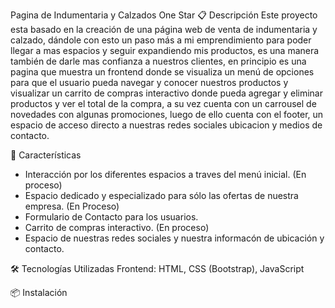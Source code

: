 Pagina de Indumentaria y Calzados One Star
📋 Descripción
Este proyecto esta basado en la creación de una página web de venta de 
indumentaria y calzado, dándole con esto un paso más a mi emprendimiento 
para poder llegar a mas espacios y seguir expandiendo mis productos,
es una manera también de darle mas confianza a nuestros clientes,
en principio es una pagina que muestra un frontend donde se visualiza un menú 
de opciones para que el usuario pueda navegar y conocer nuestros productos y visualizar un 
carrito de compras interactivo donde pueda agregar y eliminar productos y ver el total de la compra,
a su vez cuenta con un carrousel de novedades con algunas promociones, luego de ello cuenta 
con el footer, un espacio de acceso directo a nuestras redes sociales ubicacion y medios 
de contacto. 



🚀 Características
- Interacción por los diferentes espacios a traves del menú inicial. (En proceso)
- Espacio dedicado y especializado para sólo las ofertas de nuestra empresa. (En Proceso)
- Formulario de Contacto para los usuarios. 
- Carrito de compras interactivo. (En proceso)
- Espacio de nuestras redes sociales y nuestra informacón de ubicación y contacto.

🛠️ Tecnologías Utilizadas
Frontend: HTML, CSS (Bootstrap), JavaScript


📦 Instalación

